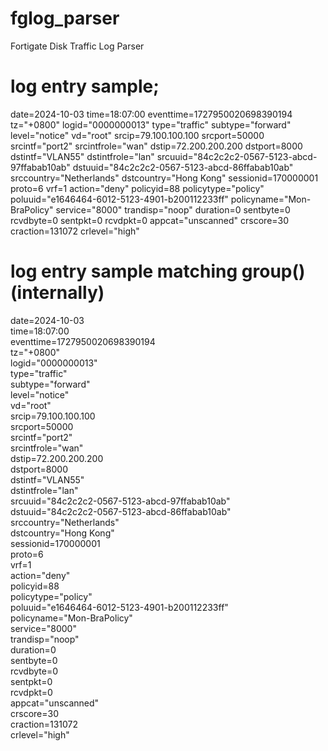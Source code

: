 # fglog_parser
Fortigate Disk Traffic Log Parser




# log entry sample;
date=2024-10-03 time=18:07:00 eventtime=1727950020698390194 tz="+0800" logid="0000000013" type="traffic" subtype="forward" level="notice" vd="root" srcip=79.100.100.100 srcport=50000 srcintf="port2" srcintfrole="wan" dstip=72.200.200.200 dstport=8000 dstintf="VLAN55" dstintfrole="lan" srcuuid="84c2c2c2-0567-5123-abcd-97ffabab10ab" dstuuid="84c2c2c2-0567-5123-abcd-86ffabab10ab" srccountry="Netherlands" dstcountry="Hong Kong" sessionid=170000001 proto=6 vrf=1 action="deny" policyid=88 policytype="policy" poluuid="e1646464-6012-5123-4901-b200112233ff" policyname="Mon-BraPolicy" service="8000" trandisp="noop" duration=0 sentbyte=0 rcvdbyte=0 sentpkt=0 rcvdpkt=0 appcat="unscanned" crscore=30 craction=131072 crlevel="high"

# log entry sample matching group() (internally)
date=2024-10-03  
time=18:07:00  
eventtime=1727950020698390194  
tz="+0800"  
logid="0000000013"  
type="traffic"  
subtype="forward"  
level="notice"  
vd="root"  
srcip=79.100.100.100  
srcport=50000  
srcintf="port2"  
srcintfrole="wan"  
dstip=72.200.200.200  
dstport=8000  
dstintf="VLAN55"  
dstintfrole="lan"  
srcuuid="84c2c2c2-0567-5123-abcd-97ffabab10ab"  
dstuuid="84c2c2c2-0567-5123-abcd-86ffabab10ab"  
srccountry="Netherlands"  
dstcountry="Hong Kong"  
sessionid=170000001  
proto=6  
vrf=1  
action="deny"  
policyid=88  
policytype="policy"  
poluuid="e1646464-6012-5123-4901-b200112233ff"  
policyname="Mon-BraPolicy"  
service="8000"  
trandisp="noop"  
duration=0  
sentbyte=0  
rcvdbyte=0  
sentpkt=0  
rcvdpkt=0  
appcat="unscanned"  
crscore=30  
craction=131072  
crlevel="high"  
